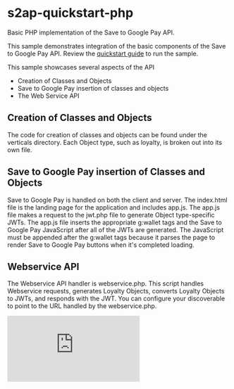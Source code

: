s2ap-quickstart-php
==============================

Basic PHP implementation of the Save to Google Pay API.

This sample demonstrates integration of the basic components of the Save to Google Pay API. Review the [quickstart guide](https://developers.google.com/pay/save/samples/quickstart-php) to run the sample.

This sample showcases several aspects of the API
* Creation of Classes and Objects
* Save to Google Pay insertion of classes and objects
* The Web Service API

## Creation of Classes and Objects
The code for creation of classes and objects can be found under the verticals directory. Each Object type, such as loyalty, is broken out into its own file.

## Save to Google Pay insertion of Classes and Objects
Save to Google Pay is handled on both the client and server. The index.html file is the landing page for the application and includes app.js. The app.js file makes a request to the jwt.php file to generate Object type-specific JWTs. The app.js file inserts the appropriate g:wallet tags and the Save to Google Pay JavaScript after all of the JWTs are generated. The JavaScript must be appended after the g:wallet tags because it parses the page to render Save to Google Pay buttons when it's completed loading.

## Webservice API
The Webservice API handler is webservice.php. This script handles Webservice requests, generates Loyalty Objects, converts Loyalty Objects to JWTs, and responds with the JWT. You can configure your discoverable to point to the URL handled by the webservice.php.

[![Analytics](https://ga-beacon.appspot.com/UA-46956809-1/walletobjects-quickstart-php/README.md)](https://github.com/igrigorik/ga-beacon)
